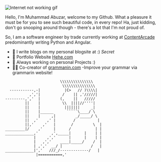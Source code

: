 
![Internet not working gif](https://github.com/saadeghi/saadeghi/raw/master/dino.gif)

Hello, I'm Muhammad Abuzar, welcome to my Github. What a pleasure it must be for you to see such beautiful code, in every repo! Ha, just kidding, don't go snooping around though - there's a lot that I'm not proud of. 

So, I am a software engineer by trade currently working at [ContentArcade](https://www.contentarcade.com/) predominantly writing Python and Angular.
- 📗 I write blogs on my personal blogsite at :) *Secret*  
- 💬 Portfolio Website [Hehe.com](https://abuzar-061.github.io/CV/Project-Portfolio.html)
- 📆 Always working on personal Projects :)  
- 🏃‍♂️ Co-creator of [grammanin.com](https://www.grammarin.com/) -Improve your grammar via grammarin website!



```
                         \\\\\\\\\\\\\\\
                          \\\\\\\\\\\\\\\
  -----------,-|           |C>   // )\\\\|
           ,','|          /    || ,'/////|
---------,','  |         (,    ||   /////
         ||    |          \\  ||||//''''|
         ||    |           |||||||     _|
         ||    |______      `````\____/ \
         ||    |     ,|         _/_____/ \
         ||  ,'    ,' |        /          |
         ||,'    ,'   |       /         \  |
_________|/    ,'     |      /           | |
_____________,'      ,',_____|      |    | |
             |     ,','      |      |    | |
             |   ,','    ____|_____/    /  |
             | ,','  __/ |             /   |
_____________|','   ///_/-------------/   |
              |===========,'
```





